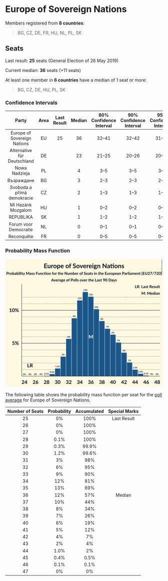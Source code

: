 # Europe of Sovereign Nations

Members registered from **8 countries**:

> BG, CZ, DE, FR, HU, NL, PL, SK

## Seats

Last result: **25** seats (General Election of 26 May 2019)

Current median: **36** seats (+11 seats)

At least one member in **6 countries** have a median of 1 seat or more:

> BG, CZ, DE, HU, PL, SK

### Confidence Intervals

| Party | Area | Last Result | Median | 80% Confidence Interval | 90% Confidence Interval | 95% Confidence Interval | 99% Confidence Interval |
|:-----:|:----:|:-----------:|:------:|:-----------------------:|:-----------------------:|:-----------------------:|:-----------------------:|
| Europe of Sovereign Nations | EU | 25 | 36 | 32–41 | 32–42 | 31–43 | 30–45 |
| Alternative für Deutschland | DE | | 23 | 21–25 | 20–26 | 20–26 | 20–26 |
| Nowa Nadzieja | PL | | 4 | 3–5 | 3–5 | 3–6 | 2–6 |
| Възраждане | BG | | 3 | 2–3 | 2–3 | 2–3 | 2–3 |
| Svoboda a přímá demokracie | CZ | | 2 | 1–3 | 1–3 | 1–4 | 1–4 |
| Mi Hazánk Mozgalom | HU | | 1 | 0–2 | 0–2 | 0–2 | 0–2 |
| REPUBLIKA | SK | | 1 | 1–2 | 1–2 | 1–2 | 1–2 |
| Forum voor Democratie | NL | | 0 | 0–1 | 0–1 | 0–1 | 0–1 |
| Reconquête | FR | | 0 | 0–5 | 0–5 | 0–6 | 0–6 |

### Probability Mass Function

![Graph with seats probability mass function not yet produced](average-2025-05-31-seats-pmf-europeofsovereignnations.png "Seats Probability Mass Function")

The following table shows the probability mass function per seat for the [poll average](average-2025-05-31.html) for Europe of Sovereign Nations.

| Number of Seats | Probability | Accumulated | Special Marks |
|:---------------:|:-----------:|:-----------:|:-------------:|
| 25 | 0% | 100% | Last Result |
| 26 | 0% | 100% |  |
| 27 | 0% | 100% |  |
| 28 | 0.1% | 100% |  |
| 29 | 0.3% | 99.9% |  |
| 30 | 1.2% | 99.6% |  |
| 31 | 3% | 98% |  |
| 32 | 6% | 95% |  |
| 33 | 9% | 90% |  |
| 34 | 12% | 81% |  |
| 35 | 13% | 69% |  |
| 36 | 12% | 57% | Median |
| 37 | 10% | 44% |  |
| 38 | 8% | 34% |  |
| 39 | 7% | 26% |  |
| 40 | 6% | 19% |  |
| 41 | 5% | 12% |  |
| 42 | 4% | 7% |  |
| 43 | 2% | 4% |  |
| 44 | 1.0% | 2% |  |
| 45 | 0.4% | 0.5% |  |
| 46 | 0.1% | 0.1% |  |
| 47 | 0% | 0% |  |


